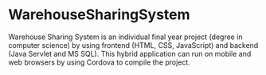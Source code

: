 # WarehouseSharingSystem
Warehouse Sharing System is an individual final year project (degree in computer science) by using frontend (HTML, CSS, JavaScript) and backend (Java Servlet and MS SQL). This hybrid application can run on mobile and web browsers by using Cordova to compile the project.
